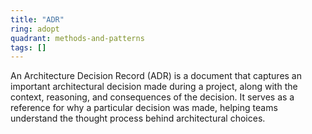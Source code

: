 ```yaml
---
title: "ADR"
ring: adopt
quadrant: methods-and-patterns
tags: []
---
```

An Architecture Decision Record (ADR) is a document that captures an important architectural decision made during a project, 
along with the context, reasoning, and consequences of the decision. It serves as a reference for why a particular 
decision was made, helping teams understand the thought process behind architectural choices.

